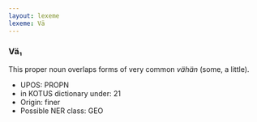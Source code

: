 ```yaml
---
layout: lexeme
lexeme: Vä
---
```


###  Vä₁

This proper noun overlaps forms of very common *vähän* (some, a little).
* UPOS:  PROPN
* in KOTUS dictionary under:  21
* Origin:  finer
* Possible NER class:  GEO

